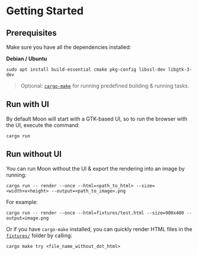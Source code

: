 # Getting Started

## Prerequisites

Make sure you have all the dependencies installed:

**Debian / Ubuntu**

```
sudo apt install build-essential cmake pkg-config libssl-dev libgtk-3-dev
```

> Optional: [`cargo-make`](https://github.com/sagiegurari/cargo-make) for running predefined building & running tasks.

## Run with UI

By default Moon will start with a GTK-based UI, so to run the browser with the UI, execute the command:

```
cargo run
```

## Run without UI

You can run Moon without the UI & export the rendering into an image by running:

```
cargo run -- render --once --html=<path_to_html> --size=<width>x<height> --output=<path_to_image>.png
```

For example:

```
cargo run -- render --once --html=fixtures/test.html --size=900x400 --output=image.png
```

Or if you have `cargo-make` installed, you can quickly render HTML files in the [`fixtures/`](../fixtures/) folder by calling:

```
cargo make try <file_name_without_dot_html>
```